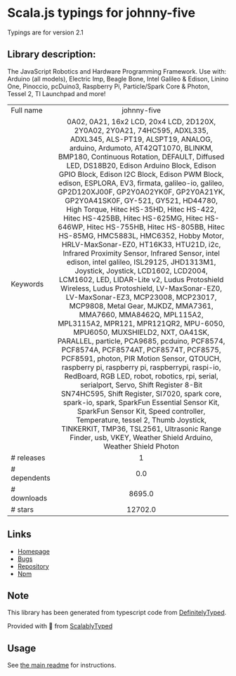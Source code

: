 
# Scala.js typings for johnny-five

Typings are for version 2.1

## Library description:
The JavaScript Robotics and Hardware Programming Framework. Use with: Arduino (all models), Electric Imp, Beagle Bone, Intel Galileo & Edison, Linino One, Pinoccio, pcDuino3, Raspberry Pi, Particle/Spark Core & Photon, Tessel 2, TI Launchpad and more!

|                    |                 |
| ------------------ | :-------------: |
| Full name          | johnny-five |
| Keywords           | 0A02, 0A21, 16x2 LCD, 20x4 LCD, 2D120X, 2Y0A02, 2Y0A21, 74HC595, ADXL335, ADXL345, ALS-PT19, ALSPT19, ANALOG, arduino, Ardumoto, AT42QT1070, BLINKM, BMP180, Continuous Rotation, DEFAULT, Diffused LED, DS18B20, Edison Arduino Block, Edison GPIO Block, Edison I2C Block, Edison PWM Block, edison, ESPLORA, EV3, firmata, galileo-io, galileo, GP2D120XJ00F, GP2Y0A02YK0F, GP2Y0A21YK, GP2Y0A41SK0F, GY-521, GY521, HD44780, High Torque, Hitec HS-35HD, Hitec HS-422, Hitec HS-425BB, Hitec HS-625MG, Hitec HS-646WP, Hitec HS-755HB, Hitec HS-805BB, Hitec HS-85MG, HMC5883L, HMC6352, Hobby Motor, HRLV-MaxSonar-EZ0, HT16K33, HTU21D, i2c, Infrared Proximity Sensor, Infrared Sensor, intel edison, intel galileo, ISL29125, JHD1313M1, Joystick, Joystick, LCD1602, LCD2004, LCM1602, LED, LIDAR-Lite v2, Ludus Protoshield Wireless, Ludus Protoshield, LV-MaxSonar-EZ0, LV-MaxSonar-EZ3, MCP23008, MCP23017, MCP9808, Metal Gear, MJKDZ, MMA7361, MMA7660, MMA8462Q, MPL115A2, MPL3115A2, MPR121, MPR121QR2, MPU-6050, MPU6050, MUXSHIELD2, NXT, OA41SK, PARALLEL, particle, PCA9685, pcduino, PCF8574, PCF8574A, PCF8574AT, PCF8574T, PCF8575, PCF8591, photon, PIR Motion Sensor, QTOUCH, raspberry pi, raspberry pi, raspberrypi, raspi-io, RedBoard, RGB LED, robot, robotics, rpi, serial, serialport, Servo, Shift Register 8-Bit SN74HC595, Shift Register, SI7020, spark core, spark-io, spark, SparkFun Essential Sensor Kit, SparkFun Sensor Kit, Speed controller, Temperature, tessel 2, Thumb Joystick, TINKERKIT, TMP36, TSL2561, Ultrasonic Range Finder, usb, VKEY, Weather Shield Arduino, Weather Shield Photon |
| # releases         | 1 |
| # dependents       | 0.0 |
| # downloads        | 8695.0 |
| # stars            | 12702.0 |

## Links
- [Homepage](https://github.com/rwaldron/johnny-five#readme)
- [Bugs](https://github.com/rwaldron/johnny-five/issues)
- [Repository](https://github.com/rwaldron/johnny-five)
- [Npm](https://www.npmjs.com/package/johnny-five)
    


## Note
This library has been generated from typescript code from [DefinitelyTyped](https://definitelytyped.org).

Provided with :purple_heart: from [ScalablyTyped](https://github.com/oyvindberg/ScalablyTyped)

## Usage
See [the main readme](../../readme.md) for instructions.


